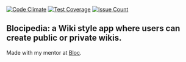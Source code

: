 [![Code Climate](https://codeclimate.com/github/Monster52/blocipedia/badges/gpa.svg)](https://codeclimate.com/github/Monster52/blocipedia)
[![Test Coverage](https://codeclimate.com/github/Monster52/blocipedia/badges/coverage.svg)](https://codeclimate.com/github/Monster52/blocipedia/coverage)
[![Issue Count](https://codeclimate.com/github/Monster52/blocipedia/badges/issue_count.svg)](https://codeclimate.com/github/Monster52/blocipedia)

## Blocipedia: a Wiki style app where users can create public or private wikis.

Made with my mentor at [Bloc](http://bloc.io).
